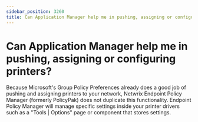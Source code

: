 ```yaml
---
sidebar_position: 3260
title: Can Application Manager help me in pushing, assigning or configuring printers?
---
```


# Can Application Manager help me in pushing, assigning or configuring printers?

Because Microsoft's Group Policy Preferences already does a good job of pushing and assigning printers to your network, Netwrix Endpoint Policy Manager (formerly PolicyPak) does not duplicate this functionality. Endpoint Policy Manager will manage specific settings inside your printer drivers such as a "Tools | Options" page or component that stores settings.